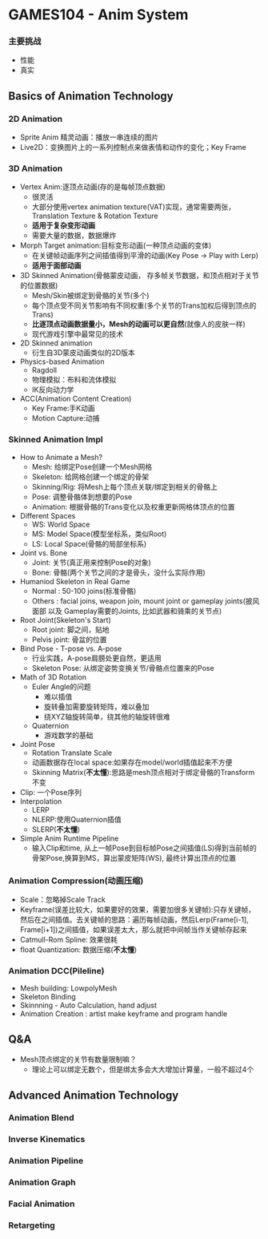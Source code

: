# GAMES104 - Anim System
### 主要挑战
- 性能
- 真实
## Basics of Animation Technology
### 2D Animation
- Sprite Anim 精灵动画：播放一串连续的图片
- Live2D：变换图片上的一系列控制点来做表情和动作的变化；Key Frame
### 3D Animation
- Vertex Anim:逐顶点动画(存的是每帧顶点数据)
    - 很灵活
    - 大部分使用vertex animation texture(VAT)实现，通常需要两张，Translation Texture & Rotation Texture
    - **适用于复杂变形动画**
    - 需要大量的数据，数据爆炸
- Morph Target animation:目标变形动画(一种顶点动画的变体)
    - 在关键帧动画序列之间插值得到平滑的动画(Key Pose -> Play with Lerp)
    - **适用于面部动画**
- 3D Skinned Animation(骨骼蒙皮动画， 存多帧关节数据，和顶点相对于关节的位置数据)
    - Mesh/Skin被绑定到骨骼的关节(多个)
    - 每个顶点受不同关节影响有不同权重(多个关节的Trans加权后得到顶点的Trans)
    - **比逐顶点动画数据量小，Mesh的动画可以更自然**(就像人的皮肤一样)
    - 现代游戏引擎中最常见的技术
- 2D Skinned animation
    - 衍生自3D蒙皮动画类似的2D版本
- Physics-based Animation
    - Ragdoll
    - 物理模拟：布料和流体模拟
    - IK反向动力学
- ACC(Animation Content Creation)
    - Key Frame:手K动画
    - Motion Capture:动捕
### Skinned Animation Impl
- How to Animate a Mesh?
    - Mesh: 给绑定Pose创建一个Mesh网格
    - Skeleton: 给网格创建一个绑定的骨架
    - Skinning/Rig: 将Mesh上每个顶点关联/绑定到相关的骨骼上
    - Pose: 调整骨骼体到想要的Pose
    - Animation: 根据骨骼的Trans变化以及权重更新网格体顶点的位置
- Different Spaces
    - WS: World Space
    - MS: Model Space(模型坐标系，类似Root)
    - LS: Local Space(骨骼的局部坐标系)
- Joint vs. Bone
    - Joint: 关节(真正用来控制Pose的对象)
    - Bone: 骨骼(两个关节之间的才是骨头，没什么实际作用)
- Humaniod Skeleton in Real Game
    - Normal : 50-100 joins(标准骨骼)
    - Others : facial joins, weapon join, mount joint or gameplay joints(披风 面部 以及 Gameplay需要的Joints, 比如武器和骑乘的关节点)
- Root Joint(Skeleton's Start)
    - Root joint: 脚之间，贴地
    - Pelvis joint: 骨盆的位置
- Bind Pose - T-pose vs. A-pose
    - 行业实践，A-pose肩膀处更自然，更适用
    - Skeleton Pose: 从绑定姿势变换关节/骨骼点位置来的Pose
- Math of 3D Rotation 
    - Euler Angle的问题
        - 难以插值
        - 旋转叠加需要旋转矩阵，难以叠加
        - 绕XYZ轴旋转简单，绕其他的轴旋转很难
    - Quaternion
        - 游戏数学的基础
- Joint Pose
    - Rotation Translate Scale
    - 动画数据存在local space:如果存在model/world插值起来不方便
    - Skinning Matrix(**不太懂**):思路是mesh顶点相对于绑定骨骼的Transform不变
- Clip: 一个Pose序列
- Interpolation
    - LERP
    - NLERP:使用Quaternion插值
    - SLERP(**不太懂**)
- Simple Anim Runtime Pipeline
    - 输入Clip和time, 从上一帧Pose到目标帧Pose之间插值(LS)得到当前帧的骨架Pose,换算到MS，算出蒙皮矩阵(WS), 最终计算出顶点的位置

### Animation Compression(动画压缩)
- Scale：忽略掉Scale Track
- Keyframe(误差比较大，如果要好的效果，需要加很多关键帧):只存关键帧，然后在之间插值。去关键帧的思路：遍历每帧动画，然后Lerp(Frame[i-1], Frame[i+1])之间插值，如果误差太大，那么就把中间帧当作关键帧存起来
- Catmull-Rom Spline: 效果很耗
- float Quantization: 数据压缩(**不太懂**)
### Animation DCC(Pileline)
- Mesh building: LowpolyMesh
- Skeleton Binding
- Skinnning - Auto Calculation, hand adjust
- Animation Creation : artist make keyframe and program handle

## Q&A
- Mesh顶点绑定的关节有数量限制嘛？
    - 理论上可以绑定无数个，但是绑太多会大大增加计算量，一般不超过4个

## Advanced Animation Technology
### Animation Blend
### Inverse Kinematics
### Animation Pipeline
### Animation Graph
### Facial Animation 
### Retargeting 


